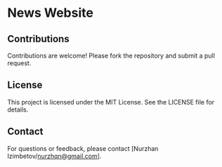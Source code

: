 # News Website

## Contributions
Contributions are welcome! Please fork the repository and submit a pull request.

## License
This project is licensed under the MIT License. See the LICENSE file for details.

## Contact
For questions or feedback, please contact [Nurzhan Izimbetov/nurzhqn@gmail.com].
